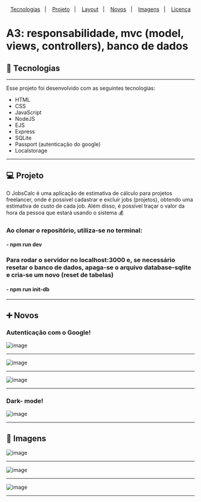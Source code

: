 

<p align="center">
  <a href="#-tecnologias">Tecnologias</a>&nbsp;&nbsp;&nbsp;|&nbsp;&nbsp;&nbsp;
  <a href="#-projeto">Projeto</a>&nbsp;&nbsp;&nbsp;|&nbsp;&nbsp;&nbsp;
  <a href="#-layout">Layout</a>&nbsp;&nbsp;&nbsp;|&nbsp;&nbsp;&nbsp;
  <a href="#-novos">Novos</a>&nbsp;&nbsp;&nbsp;|&nbsp;&nbsp;&nbsp;
  <a href="#-imagens">Imagens</a>&nbsp;&nbsp;&nbsp;|&nbsp;&nbsp;&nbsp;
  <a href="#memo-licença">Licença</a>
</p>

# A3: responsabilidade, mvc (model, views, controllers), banco de dados
## 🚀 Tecnologias

___________________________________________________________________________________________________________________________________________________

Esse projeto foi desenvolvido com as seguintes tecnologias:

- HTML
- CSS
- JavaScript
- NodeJS
- EJS
- Express
- SQLite
- Passport (autenticação do google)
- Localstorage

___________________________________________________________________________________________________________________________________________________

## 💻 Projeto

O JobsCalc é uma aplicação de estimativa de cálculo para projetos freelancer, onde é possível cadastrar e excluir jobs (projetos), obtendo uma estimativa de custo de cada job. Além disso, é possível traçar o valor da hora da pessoa que estará usando o sistema 💰

### Ao clonar o repositório, utiliza-se no terminal:
#### - npm run dev 
### Para rodar o servidor no localhost:3000 e, se necessário resetar o banco de dados, apaga-se o arquivo database-sqlite e cria-se um novo (reset de tabelas)
#### - npm run init-db

___________________________________________________________________________________________________________________________________________________
## ➕ Novos 

### Autenticação com o Google!

![image](https://user-images.githubusercontent.com/75763403/114319125-7f126680-9ae6-11eb-8e7b-04cf29769173.png)
___________________________________________________________________________________________________________________________________________________
![image](https://user-images.githubusercontent.com/75763403/114319254-1d063100-9ae7-11eb-8e98-8b56d04960e7.png)
___________________________________________________________________________________________________________________________________________________
![image](https://user-images.githubusercontent.com/75763403/114319616-918d9f80-9ae8-11eb-9081-0ffad65d4482.png)
___________________________________________________________________________________________________________________________________________________
### Dark- mode!

![image](https://user-images.githubusercontent.com/75763403/115133478-f19bae80-9fde-11eb-8ccc-e774565e5c00.png)
_________________________________________________________________________________________________________________________________________

## 📸 Imagens

![image](https://user-images.githubusercontent.com/75763403/114319625-9ce0cb00-9ae8-11eb-923f-6a048ce6cbf3.png)
___________________________________________________________________________________________________________________________________________________
![image](https://user-images.githubusercontent.com/75763403/114319649-b71aa900-9ae8-11eb-8a19-77b610b24ecf.png)
___________________________________________________________________________________________________________________________________________________
![image](https://user-images.githubusercontent.com/75763403/114319662-c4379800-9ae8-11eb-87d0-d943c2df363a.png)
___________________________________________________________________________________________________________________________________________________

